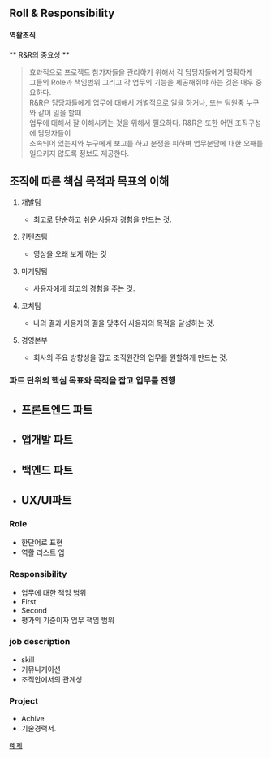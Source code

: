 ## Roll & Responsibility

#### 역활조직
** R&R의 중요성 **
 
> 효과적으로 프로젝트 참가자들을 관리하기 위해서 각 담당자들에게 명확하게    
그들의 Role과 책임범위 그리고 각 업무의 기능을 제공해줘야 하는 것은 매우 중요하다.    
R&R은  담당자들에게 업무에 대해서 개별적으로 일을 하거나, 또는 팀원중 누구와 같이 일을 할때    
업무에 대해서 잘 이해시키는 것을 위해서 필요하다.  R&R은 또한 어떤 조직구성에 담당자들이    
소속되어 있는지와 누구에게 보고를 하고 분쟁을 피하며 업무분담에 대한 오해를 일으키지 않도록 정보도 제공한다. 

## 조직에 따른 책심 목적과 목표의 이해

1. 개발팀  
   - 최고로 단순하고 쉬운 사용자 경험을 만드는 것. 
     
2. 컨텐츠팀  
   - 영상을 오래 보게 하는 것 
 
3. 마케팅팀  
   - 사용자에게 최고의 경험을 주는 것.   

4. 코치팀  
   - 나의 결과 사용자의 결을 맞추어 사용자의 목적을 달성하는 것. 
     
5. 경영본부  
   - 회사의 주요 방향성을 잡고 조직원간의 업무를 원할하게 만드는 것. 

### 파트 단위의 핵심 목표와 목적을 잡고 업무를 진행  
- 프론트엔드 파트  
   -  
- 앱개발 파트
   - 
- 백엔드 파트
   - 
- UX/UI파트  
   - 
   
### Role
   - 한단어로 표현 
   - 역활 리스트 업

### Responsibility
   - 업무에 대한 책임 범위
   - First
   - Second
   - 평가의 기준이자 업무 책임 범위
   
### job description 
   - skill
   - 커뮤니케이션 
   - 조직안에서의 관계성
   
### Project
   - Achive
   - 기술경력서. 

[예제 ](https://www.google.com/search?newwindow=1&biw=2020&bih=1246&tbm=isch&sa=1&ei=qftmXaPRDs_T-QadgK-QCw&q=role+and+responsibility+template&oq=role+and+responsibility+&gs_l=img.3.0.0l2j0i30l8.7440.7440..9534...0.0..0.82.82.1......0....1..gws-wiz-img.FjpmgTM1wbk#imgrc=0seXb9vWGReGaM:)
